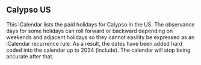 ## Calypso US

This iCalendar lists the paid holidays for Calypso in the US. The observance days for some holidays can roll forward or backward depending on weekends and adjacent holidays so they cannot easility be expressed as an iCalendar recurrence rule. As a result, the dates have been added hard coded into the calendar up to 2034 (include). The calendar will stop being accurate after that.
